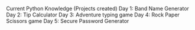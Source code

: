 Current Python Knowledge (Projects created)
Day 1: Band Name Generator
Day 2: Tip Calculator
Day 3: Adventure typing game
Day 4: Rock Paper Scissors game
Day 5: Secure Password Generator
